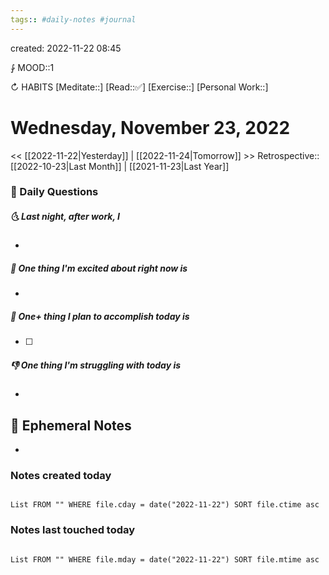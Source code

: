 ```yaml
---
tags:: #daily-notes #journal
---
```

created: 2022-11-22 08:45

⨑ MOOD::1

↻ HABITS
[Meditate::]
[Read::✅]
[Exercise::]
[Personal Work::]

# Wednesday, November 23, 2022

<< [[2022-11-22|Yesterday]] | [[2022-11-24|Tomorrow]] >>
Retrospective:: [[2022-10-23|Last Month]] | [[2021-11-23|Last Year]]

### 📅 Daily Questions

##### 🌜 Last night, after work, I

-

##### 🙌 One thing I'm excited about right now is

-

##### 🚀 One+ thing I plan to accomplish today is

- [ ]

##### 👎 One thing I'm struggling with today is

-

## 📝 Ephemeral Notes

-

### Notes created today

```dataview

List FROM "" WHERE file.cday = date("2022-11-22") SORT file.ctime asc

```

### Notes last touched today

```dataview

List FROM "" WHERE file.mday = date("2022-11-22") SORT file.mtime asc

```
